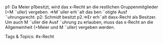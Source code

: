 p1: Da Meier p1besitzt, wird das x-Recht an die restlichen Gruppenmitglieder (=M ¨uller) vergeben.
⇒M¨uller erh¨alt das ben ¨otigte Ausf ¨uhrungsrecht.
p2: Schmidt besitzt p2.⇒Er erh¨alt dasx-Recht als Besitzer.
Um auch M ¨uller die Ausf ¨uhrung zu erlauben, muss das
x-Recht an die Allgemeinheit (=Meier und M ¨uller) vergeben werden.

   Tags & Topics:
   #x-Recht